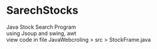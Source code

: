 # SarechStocks

Java Stock Search Program<br>
using Jsoup and swing, awt<br>
view code in file JavaWebcroling > src > StockFrame.java
